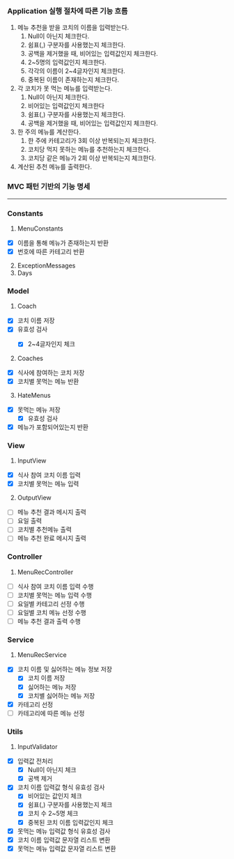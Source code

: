 ### Application 실행 절차에 따른 기능 흐름

1. 메뉴 추천을 받을 코치의 이름을 입력받는다.
   1. Null이 아닌지 체크한다.
   2. 쉼표(,) 구분자를 사용했는지 체크한다.
   3. 공백을 제거했을 때, 비어있는 입력값인지 체크한다.
   4. 2~5명의 입력값인지 체크한다.
   5. 각각의 이름이 2~4글자인지 체크한다.
   6. 중복된 이름이 존재하는지 체크한다.
2. 각 코치가 못 먹는 메뉴를 입력받는다.
   1. Null이 아닌지 체크한다.
   2. 비어있는 입력값인지 체크한다
   3. 쉼표(,) 구분자를 사용했는지 체크한다.
   4. 공백을 제거했을 때, 비어있는 입력값인지 체크한다.
3. 한 주의 메뉴를 계산한다.
   1. 한 주에 카테고리가 3회 이상 반복되는지 체크한다.
   2. 코치당 먹지 못하는 메뉴를 추천하는지 체크한다.
   3. 코치당 같은 메뉴가 2회 이상 반복되는지 체크한다.
4. 계산된 추천 메뉴를 출력한다.

### MVC 패턴 기반의 기능 명세
---

### Constants
1. MenuConstants
- [x] 이름을 통해 메뉴가 존재하는지 반환
- [x] 번호에 따른 카테고리 반환
2. ExceptionMessages
3. Days

### Model
1. Coach
- [x] 코치 이름 저장
- [x] 유효성 검사
  - [x] 2~4글자인지 체크
  

2. Coaches
- [x] 식사에 참여하는 코치 저장
- [x] 코치별 못먹는 메뉴 반환

3. HateMenus
- [x] 못먹는 메뉴 저장
  - [x] 유효성 검사
- [x] 메뉴가 포함되어있는지 반환

### View
1. InputView
- [x] 식사 참여 코치 이름 입력
- [x] 코치별 못먹는 메뉴 입력

2. OutputView
- [ ] 메뉴 추천 결과 메시지 출력
- [ ] 요일 출력
- [ ] 코치별 추천메뉴 출력
- [ ] 메뉴 추천 완료 메시지 출력

### Controller
1. MenuRecController
- [ ] 식사 참여 코치 이름 입력 수행
- [ ] 코치별 못먹는 메뉴 입력 수행
- [ ] 요일별 카테고리 선정 수행
- [ ] 요일별 코치 메뉴 선정 수행
- [ ] 메뉴 추천 결과 출력 수행

### Service
1. MenuRecService
- [x] 코치 이름 및 싫어하는 메뉴 정보 저장
  - [x] 코치 이름 저장 
  - [x] 싫어하는 메뉴 저장
  - [x] 코치별 싫어하는 메뉴 저장
- [x] 카테고리 선정
- [ ] 카테고리에 따른 메뉴 선정

### Utils
1. InputValidator
- [x] 입력값 전처리
  - [x] Null이 아닌지 체크
  - [x] 공백 제거
- [x] 코치 이름 입력값 형식 유효성 검사 
  - [x] 비어있는 값인지 체크
  - [x] 쉼표(,) 구분자를 사용했는지 체크
  - [x] 코치 수 2~5명 체크
  - [x] 중복된 코치 이름 입력값인지 체크
- [x] 못먹는 메뉴 입력값 형식 유효성 검사
- [x] 코치 이름 입력값 문자열 리스트 변환
- [x] 못먹는 메뉴 입력값 문자열 리스트 변환